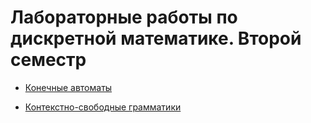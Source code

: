 # Лабораторные работы по дискретной математике. Второй семестр

* [Конечные автоматы](automata)

* [Контекстно-свободные грамматики](cfgrammar)